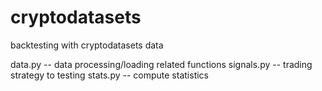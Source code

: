 # cryptodatasets
backtesting with cryptodatasets data


data.py          -- data processing/loading related functions
signals.py       -- trading strategy to testing
stats.py         -- compute statistics

